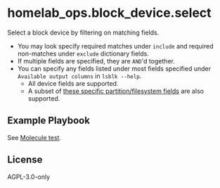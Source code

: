homelab_ops.block_device.select
===============================

Select a block device by filtering on matching fields.
- You may look specify required matches under `include` and required non-matches under `exclude` dictionary fields.
- If multiple fields are specified, they are `AND`'d together.
- You can specify any fields listed under most fields specified under `Available output columns` in `lsblk --help`.
  - All device fields are supported.
  - A subset of [these specific partition/filesystem fields](defaults/main.yaml) are also supported.

Example Playbook
----------------

See [Molecule test](../../molecule/select/converge.yml).

License
-------

AGPL-3.0-only
